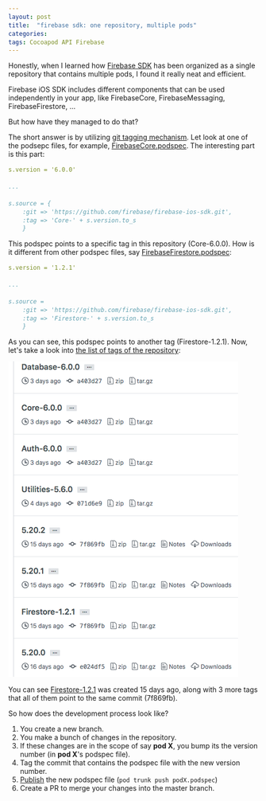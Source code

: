 ```yaml
---
layout: post
title:  "firebase sdk: one repository, multiple pods"
categories: 
tags: Cocoapod API Firebase
---
```

Honestly, when I learned how [Firebase SDK](https://github.com/firebase/firebase-ios-sdk) has been organized as a single repository that contains multiple pods, I found it really neat and efficient.

Firebase iOS SDK includes different components that can be used independently in your app, like FirebaseCore, FirebaseMessaging, FirebaseFirestore, ...

But how have they managed to do that?

The short answer is by utilizing [git tagging mechanism](https://git-scm.com/book/en/v2/Git-Basics-Tagging). Let look at one of the podsepc files, for example, [FirebaseCore.podspec](https://github.com/firebase/firebase-ios-sdk/blob/master/FirebaseCore.podspec). The interesting part is this part:

``` yaml
s.version = '6.0.0'

...

s.source = {
    :git => 'https://github.com/firebase/firebase-ios-sdk.git',
    :tag => 'Core-' + s.version.to_s
    }
```
This podspec points to a specific tag in this repository (Core-6.0.0). How is it different from other podspec files, say [FirebaseFirestore.podspec](https://github.com/firebase/firebase-ios-sdk/blob/master/FirebaseFirestore.podspec):
``` yaml
s.version = '1.2.1'

...

s.source =
    :git => 'https://github.com/firebase/firebase-ios-sdk.git',
    :tag => 'Firestore-' + s.version.to_s
    }
```

As you can see, this podspec points to another tag (Firestore-1.2.1). Now, let's take a look into [the list of tags of the repository](https://github.com/firebase/firebase-ios-sdk/tags):

![](https://github.com/coybit/coybit.github.io/raw/master/assets/screen-shot-2019-04-14-at-10.59.22-am.png)

You can see [Firestore-1.2.1](https://github.com/firebase/firebase-ios-sdk/releases/tag/Firestore-1.2.1) was created 15 days ago, along with 3 more tags that all of them point to the same commit (7f869fb).

So how does the development process look like?

1. You create a new branch.
1. You make a bunch of changes in the repository.
1. If these changes are in the scope of say **pod X**, you bump its the version number  (in **pod X**'s podspec file).
1. Tag the commit that contains the podspec file with the new version number.
1. [Publish](https://guides.cocoapods.org/making/making-a-cocoapod.html) the new podspec file (`pod trunk push podX.podspec`)
1. Create a PR to merge your changes into the master branch.
